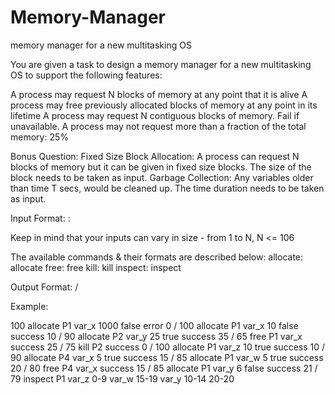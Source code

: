 # Memory-Manager
 memory manager for a new multitasking OS

 You are given a task to design a memory manager for a new multitasking OS to support the following features:

A process may request N blocks of memory at any point that it is alive
A process may free previously allocated blocks of memory at any point in its lifetime
A process may request N contiguous blocks of memory. Fail if unavailable.
A process may not request more than a fraction of the total memory: 25%

Bonus Question:
Fixed Size Block Allocation: A process can request N blocks of memory but it can be given in fixed size blocks. The size of the block needs to be taken as input.
Garbage Collection: Any variables older than time T secs, would be cleaned up. The time duration needs to be taken as input.

Input Format:
<total-block-count>
<command-1> <process> <args>
:
<command-N> <process> <args>

Keep in mind that your inputs can vary in size - from 1 to N, N <= 106

The available commands & their formats are described below:
allocate: allocate <process> <variable> <blocks-requested> <require-contiguous-flag>
free: free <process> <variable>
kill: kill <process>
inspect: inspect <process>

Output Format:
<command-result> <allocated-space-block-count> / <free-space-block-count>

Example:

100
allocate P1 var_x 1000 false
error 0 / 100
allocate P1 var_x 10 false
success 10 / 90
allocate P2 var_y 25 true
success 35 / 65
free P1 var_x
success 25 / 75
kill P2
success 0 / 100
allocate P1 var_z 10 true
success 10 / 90
allocate P4 var_x 5 true
success 15 / 85
allocate P1 var_w 5 true
success 20 / 80
free P4 var_x
success 15 / 85
allocate P1 var_y 6 false
success 21 / 79
inspect P1
var_z 0-9
var_w 15-19
var_y 10-14 20-20
